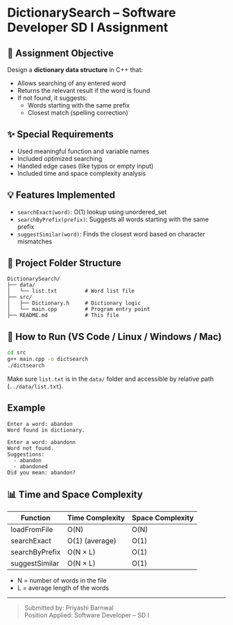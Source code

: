 # DictionarySearch – Software Developer SD I Assignment

## 📖 Assignment Objective
Design a **dictionary data structure** in C++ that:
- Allows searching of any entered word
- Returns the relevant result if the word is found
- If not found, it suggests:
  - Words starting with the same prefix
  - Closest match (spelling correction)

## ✨ Special Requirements
- Used meaningful function and variable names
- Included optimized searching
- Handled edge cases (like typos or empty input)
- Included time and space complexity analysis

## 💡 Features Implemented
- `searchExact(word)`: O(1) lookup using unordered_set
- `searchByPrefix(prefix)`: Suggests all words starting with the same prefix
- `suggestSimilar(word)`: Finds the closest word based on character mismatches

## 📂 Project Folder Structure
```
DictionarySearch/
├── data/
│   └── list.txt         # Word list file
├── src/
│   ├── Dictionary.h     # Dictionary logic
│   └── main.cpp         # Program entry point
├── README.md            # This file
```

## 🧪 How to Run (VS Code / Linux / Windows / Mac)
```bash
cd src
g++ main.cpp -o dictsearch
./dictsearch
```

Make sure `list.txt` is in the `data/` folder and accessible by relative path (`../data/list.txt`).

## Example
```
Enter a word: abandon
Word found in dictionary.

Enter a word: abandonn
Word not found.
Suggestions:
  - abandon
  - abandoned
Did you mean: abandon?
```

## 📊 Time and Space Complexity
| Function              | Time Complexity   | Space Complexity |
|-----------------------|-------------------|------------------|
| loadFromFile          | O(N)              | O(N)             |
| searchExact           | O(1) (average)    | O(1)             |
| searchByPrefix        | O(N × L)          | O(1)             |
| suggestSimilar        | O(N × L)          | O(1)             |

- N = number of words in the file
- L = average length of the words

---

> Submitted by: Priyashi Barnwal  
> Position Applied: Software Developer – SD I
